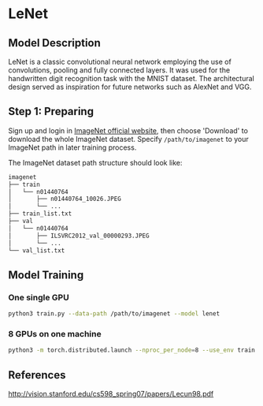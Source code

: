 # LeNet

## Model Description
LeNet is a classic convolutional neural network employing the use of convolutions, pooling and fully connected layers. It was used for the handwritten digit recognition task with the MNIST dataset. The architectural design served as inspiration for future networks such as AlexNet and VGG.

## Step 1: Preparing

Sign up and login in [ImageNet official website](https://www.image-net.org/index.php), then choose 'Download' to download the whole ImageNet dataset. Specify `/path/to/imagenet` to your ImageNet path in later training process.

The ImageNet dataset path structure should look like:

```bash
imagenet
├── train
│   └── n01440764
│       ├── n01440764_10026.JPEG
│       └── ...
├── train_list.txt
├── val
│   └── n01440764
│       ├── ILSVRC2012_val_00000293.JPEG
│       └── ...
└── val_list.txt
```

## Model Training
### One single GPU
```bash
python3 train.py --data-path /path/to/imagenet --model lenet 
```
### 8 GPUs on one machine
```bash
python3 -m torch.distributed.launch --nproc_per_node=8 --use_env train.py --data-path /path/to/imagenet --model lenet 
```

## References
http://vision.stanford.edu/cs598_spring07/papers/Lecun98.pdf
